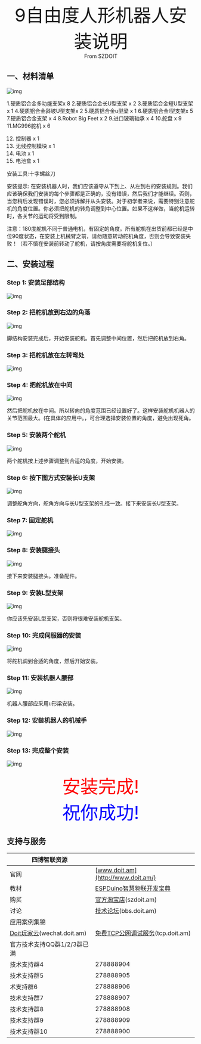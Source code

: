<center><font size=10> 9自由度人形机器人安装说明 </center></font>
<center> From SZDOIT</center>



## 一、材料清单

![img](https://github.com/SmartArduino/zhdocs/raw/master/zhRobotArm/HumanoidRobot/9DOFRobot/wps25.jpg)

1.硬质铝合金多功能支架x 8
2.硬质铝合金长U型支架 x 2
3.硬质铝合金短U型支架 x 1
4.硬质铝合金斜坡U型支架x 2
5.硬质铝合金u型梁 x 1
6.硬质铝合金l型支架x 5
7.硬质铝合金支架 x 4
8.Robot Big Feet x 2
9.进口玻璃轴承 x 4
10.舵盘 x 9
11.MG996舵机 x 6

12. 控制器 x 1
13. 无线控制模块 x 1
14. 电池 x 1
15. 电池盒 x 1

安装工具:十字螺丝刀

安装提示:
	在安装机器人时，我们应该遵守从下到上、从左到右的安装规则。我们应该确保我们安装的每个步骤都是正确的，没有错误，然后我们才能继续。否则，当您稍后发现错误时，您必须拆解并从头安装。对于初学者来说，需要特别注意舵机的角度位置。你必须把舵机的转角调整到中心位置。如果不这样做，当舵机运转时，各关节的运动将受到限制。

注意：180度舵机不同于普通电机，有固定的角度。所有舵机在出货前都已经是中位90度状态，在安装上机械臂之前，请勿随意转动舵机角度，否则会导致安装失败！（若不慎在安装前转动了舵机，请按角度需要将舵机复位。）

## 二、安装过程

### Step 1: 安装足部结构

![img](https://github.com/SmartArduino/zhdocs/raw/master/zhRobotArm/HumanoidRobot/9DOFRobot/wps26.png) 

### Step 2: 把舵机放到右边的角落

![img](https://github.com/SmartArduino/zhdocs/raw/master/zhRobotArm/HumanoidRobot/9DOFRobot/wps27.png) 

脚结构安装完成后，开始安装舵机。首先调整中间位置，然后把舵机放到右角。

### Step 3: 把舵机放在左转弯处

![img](https://github.com/SmartArduino/zhdocs/raw/master/zhRobotArm/HumanoidRobot/9DOFRobot/wps28.png) 

### Step 4: 把舵机放在中间

![img](https://github.com/SmartArduino/zhdocs/raw/master/zhRobotArm/HumanoidRobot/9DOFRobot/wps29.png) 

然后把舵机放在中间。所以转向的角度范围已经设置好了。这样安装舵机机器人的关节范围最大。(在具体的应用中。，可合理选择安装位置的角度，避免出现死角。

### Step 5: 安装两个舵机

![img](https://github.com/SmartArduino/zhdocs/raw/master/zhRobotArm/HumanoidRobot/9DOFRobot/wps30.png) 

两个舵机按上述步骤调整到合适的角度，开始安装。

### Step 6: 按下图方式安装长U支架

![img](https://github.com/SmartArduino/zhdocs/raw/master/zhRobotArm/HumanoidRobot/9DOFRobot/wps31.png) 

调整舵角方向，舵角方向与长U型支架的孔径一致。接下来安装长U型支架。

### Step 7: 固定舵机

![img](https://github.com/SmartArduino/zhdocs/raw/master/zhRobotArm/HumanoidRobot/9DOFRobot/wps32.png) 

### Step 8: 安装腿接头

![img](https://github.com/SmartArduino/zhdocs/raw/master/zhRobotArm/HumanoidRobot/9DOFRobot/wps33.png) 

接下来安装腿接头。准备配件。

### Step 9: 安装L型支架

![img](https://github.com/SmartArduino/zhdocs/raw/master/zhRobotArm/HumanoidRobot/9DOFRobot/wps34.png) 

你应该先安装L型支架，否则将很难安装舵机支架。

### Step 10: 完成伺服器的安装

![img](https://github.com/SmartArduino/zhdocs/raw/master/zhRobotArm/HumanoidRobot/9DOFRobot/wps35.png) 

将舵机调到合适的角度，然后开始安装。

### Step 11: 安装机器人腰部

![img](https://github.com/SmartArduino/zhdocs/raw/master/zhRobotArm/HumanoidRobot/9DOFRobot/wps36.png) 

机器人腰部应采用u形梁安装。

### Step 12: 安装机器人的机械手

![img](https://github.com/SmartArduino/zhdocs/raw/master/zhRobotArm/HumanoidRobot/9DOFRobot/wps37.png) 

### Step 13: 完成整个安装

![img](https://github.com/SmartArduino/zhdocs/raw/master/zhRobotArm/HumanoidRobot/9DOFRobot/wps38.png) 

 <center> <font size=10 color= red>安装完成!</center></font>
<center><font size=10 color=blue>祝你成功! </center></font>







## 支持与服务

| 四博智联资源                                        |                                                              |
| --------------------------------------------------- | ------------------------------------------------------------ |
| 官网                                                | [www.doit.am](http://www.doit.am/)                           |
| 教材                                                | [ESPDuino智慧物联开发宝典](https://item.taobao.com/item.htm?spm=a1z10.3-c.w4002-7420449993.9.Bgp1Ll&id=520583000610) |
| 购买                                                | [官方淘宝店](https://szdoit.taobao.com/)(szdoit.am)          |
| 讨论                                                | [技术论坛](http://bbs.doit.am/forum.php)(bbs.doit.am)        |
| 应用案例集锦                                        |                                                              |
| [Doit玩家云](http://wechat.doit.am)(wechat.doit.am) | [免费TCP公网调试服务](http://tcp.doit.am)(tcp.doit.am)       |
| 官方技术支持QQ群1/2/3群已满                         |                                                              |
| 技术支持群4                                         | 278888904                                                    |
| 技术支持群5                                         | 278888905                                                    |
| 术支持群6                                           | 278888906                                                    |
| 技术支持群7                                         | 278888907                                                    |
| 技术支持群8                                         | 278888908                                                    |
| 技术支持群9                                         | 278888909                                                    |
| 技术支持群10                                        | 278888900                                                    |